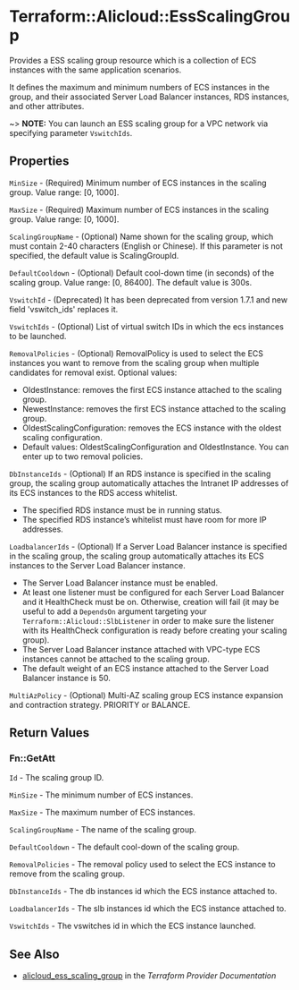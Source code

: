 # Terraform::Alicloud::EssScalingGroup

Provides a ESS scaling group resource which is a collection of ECS instances with the same application scenarios.

It defines the maximum and minimum numbers of ECS instances in the group, and their associated Server Load Balancer instances, RDS instances, and other attributes.

~> **NOTE:** You can launch an ESS scaling group for a VPC network via specifying parameter `VswitchIds`.

## Properties

`MinSize` - (Required) Minimum number of ECS instances in the scaling group. Value range: [0, 1000].

`MaxSize` - (Required) Maximum number of ECS instances in the scaling group. Value range: [0, 1000].

`ScalingGroupName` - (Optional) Name shown for the scaling group, which must contain 2-40 characters (English or Chinese). If this parameter is not specified, the default value is ScalingGroupId.

`DefaultCooldown` - (Optional) Default cool-down time (in seconds) of the scaling group. Value range: [0, 86400]. The default value is 300s.

`VswitchId` - (Deprecated) It has been deprecated from version 1.7.1 and new field 'vswitch_ids' replaces it.

`VswitchIds` - (Optional) List of virtual switch IDs in which the ecs instances to be launched.

`RemovalPolicies` - (Optional) RemovalPolicy is used to select the ECS instances you want to remove from the scaling group when multiple candidates for removal exist. Optional values:
- OldestInstance: removes the first ECS instance attached to the scaling group.
- NewestInstance: removes the first ECS instance attached to the scaling group.
- OldestScalingConfiguration: removes the ECS instance with the oldest scaling configuration.
- Default values: OldestScalingConfiguration and OldestInstance. You can enter up to two removal policies.

`DbInstanceIds` - (Optional) If an RDS instance is specified in the scaling group, the scaling group automatically attaches the Intranet IP addresses of its ECS instances to the RDS access whitelist.
- The specified RDS instance must be in running status.
- The specified RDS instance’s whitelist must have room for more IP addresses.

`LoadbalancerIds` - (Optional) If a Server Load Balancer instance is specified in the scaling group, the scaling group automatically attaches its ECS instances to the Server Load Balancer instance.
- The Server Load Balancer instance must be enabled.
- At least one listener must be configured for each Server Load Balancer and it HealthCheck must be on. Otherwise, creation will fail (it may be useful to add a `DependsOn` argument
targeting your `Terraform::Alicloud::SlbListener` in order to make sure the listener with its HealthCheck configuration is ready before creating your scaling group).
- The Server Load Balancer instance attached with VPC-type ECS instances cannot be attached to the scaling group.
- The default weight of an ECS instance attached to the Server Load Balancer instance is 50.

`MultiAzPolicy` - (Optional) Multi-AZ scaling group ECS instance expansion and contraction strategy. PRIORITY or BALANCE.


## Return Values

### Fn::GetAtt

`Id` - The scaling group ID.

`MinSize` - The minimum number of ECS instances.

`MaxSize` - The maximum number of ECS instances.

`ScalingGroupName` - The name of the scaling group.

`DefaultCooldown` - The default cool-down of the scaling group.

`RemovalPolicies` - The removal policy used to select the ECS instance to remove from the scaling group.

`DbInstanceIds` - The db instances id which the ECS instance attached to.

`LoadbalancerIds` - The slb instances id which the ECS instance attached to.

`VswitchIds` - The vswitches id in which the ECS instance launched.

## See Also

* [alicloud_ess_scaling_group](https://www.terraform.io/docs/providers/alicloud/r/ess_scaling_group.html) in the _Terraform Provider Documentation_